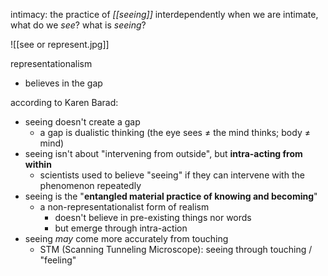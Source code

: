 
intimacy: the practice of *[[seeing]]* interdependently
when we are intimate, what do we *see*?
what is *seeing*?


![[see or represent.jpg]]

representationalism
* believes in the gap

according to Karen Barad:
* seeing doesn't create a gap
	* a gap is dualistic thinking (the eye sees ≠ the mind thinks; body ≠ mind)
* seeing isn't about "intervening from outside", but **intra-acting from within** 
	* scientists used to believe "seeing" if they can intervene with the phenomenon repeatedly
* seeing is the "**entangled material practice of knowing and becoming**"
	* a non-representationalist form of realism
		* doesn't believe in pre-existing things nor words
		* but emerge through intra-action
* seeing *may* come more accurately from touching
	* STM (Scanning Tunneling Microscope): seeing through touching / "feeling"